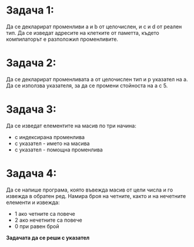 Задача 1:
=
Да се декларират променливи a и b от целочислен, и c и d от реален тип. Да се изведат адресите на клетките от паметта, където компилаторът е разположил променливите.

Задача 2:
=
Да се декларират променливата a от целочислен тип и p указател на а. Да се използва указателя, за да се промени стойноста на а с 5.

Задача 3:
=
Да се изведат елементите на масив по три начина:
- с индексирана променлива
- с указател - името на масива
- с указател - помощна променлива

Задача 4:
=
Да се напише програма, която въвежда масив от цели числа и го извежда в обратен ред. Намира броя на четните, както и на нечетните елементи и извежда:
- 1 ако четните са повече
- 2 ако нечетните са повече
- 0 при равен брой

**Задачата да се реши с указател**

